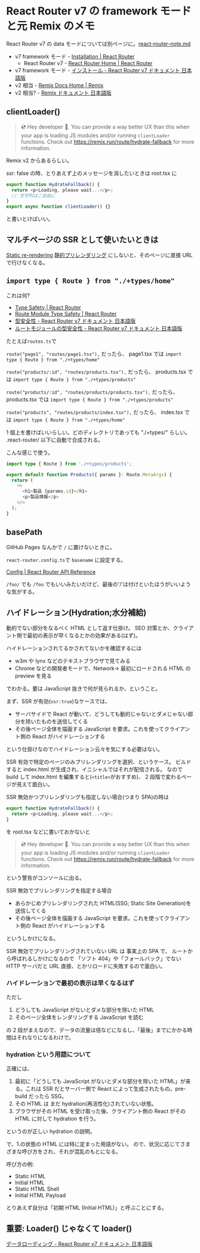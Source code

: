 # React Router v7 の framework モードと元 Remix のメモ

React Router v7 の data モードについては別ページに。[react-router-note.md](react-router-note.md)

- v7 framework モード - [Installation | React Router](https://reactrouter.com/start/framework/installation)
  - React Router v7 - [React Router Home | React Router](https://reactrouter.com/home)
- v7 framework モード - [インストール - React Router v7 ドキュメント 日本語版](https://react-router-docs-ja.techtalk.jp/start/framework/installation)
- v2 相当 - [Remix Docs Home | Remix](https://remix.run/docs/en/main)
- v2 相当? - [Remix ドキュメント 日本語版](https://remix-docs-ja.techtalk.jp/)

## clientLoader()

> 💿 Hey developer 👋. You can provide a way better UX than this when your app is loading JS modules and/or running `clientLoader` functions. Check out https://remix.run/route/hydrate-fallback for more information.

Remix v2 からあるらしい。

ssr: false の時、とりあえず上のメッセージを消したいときは
root.tsx に

```typescript
export function HydrateFallback() {
  return <p>Loading, please wait...</p>;
  // 文字列はご自由に
}
export async function clientLoader() {}
```

と書いとけばいい。

## マルチページの SSR として使いたいときは

[Static re-rendering](https://reactrouter.com/start/framework/rendering#static-pre-rendering)
[静的プリレンダリング](https://react-router-docs-ja.techtalk.jp/start/framework/rendering#%E9%9D%99%E7%9A%84%E3%83%97%E3%83%AA%E3%83%AC%E3%83%B3%E3%83%80%E3%83%AA%E3%83%B3%E3%82%B0)
にしないと、そのページに直接 URL で行けなくなる。

## `import type { Route } from "./+types/home"`

これは何?

- [Type Safety | React Router](https://reactrouter.com/explanation/type-safety)
- [Route Module Type Safety | React Router](https://reactrouter.com/how-to/route-module-type-safety)
- [型安全性 - React Router v7 ドキュメント 日本語版](https://react-router-docs-ja.techtalk.jp/explanation/type-safety)
- [ルートモジュールの型安全性 - React Router v7 ドキュメント 日本語版](https://react-router-docs-ja.techtalk.jp/how-to/route-module-type-safety)

たとえば`routes.ts`で

`route("page1", "routes/page1.tsx"),` だったら、
page1.tsx では
`import type { Route } from "./+types/home"`

`route("products/:id", "routes/products.tsx"),` だったら、
products.tsx では
`import type { Route } from "./+types/products"`

`route("products/:id", "routes/products/products.tsx"),` だったら、
products.tsx では
`import type { Route } from "./+types/products"`

`route("products", "routes/products/index.tsx"),` だったら、
index.tsx では
`import type { Route } from "./+types/home"`

1 個上を書けばいいらしい。どのディレクトリであっても "./+types/" らしい。
.react-router/ 以下に自動で合成される。

こんな感じで使う。

```typescript
import type { Route } from './+types/products';

export default function Products({ params }: Route.MetaArgs) {
  return (
    <>
      <h1>製品 {params.id}</h1>
      <p>製品情報</p>
    </>
  );
}
```

## basePath

GitHub Pages なんかで `/` に置けないときに。

`react-router.config.ts`で
`basename` に設定する。

[Config | React Router API Reference](https://api.reactrouter.com/v7/types/_react_router_dev.config.Config.html#__type.basename)

`/foo/` でも `/foo` でもいいみたいだけど、最後の'/'は付けといたほうがいいような気がする。

## ハイドレーション(Hydration;水分補給)

動的でない部分をなるべく HTML として返す仕掛け。
SEO 対策とか、クライアント側で最初の表示が早くなるとかの効果がある(はず)。

ハイドレーションされてるかされてないかを確認するには

- w3m や lynx などのテキストブラウザで見てみる
- Chrome などの開発者モードで、Network→ 最初にロードされる HTML の preview を見る

でわかる。要は JavaScript 抜きで何が見られるか、ということ。

まず、SSR が有効(`ssr:true`)なケースでは、

- サーバサイドで React が動いて、どうしても動的じゃないとダメじゃない部分を除いたものを送信してくる
- その後ページ全体を描画する JavaScript を要求。これを使ってクライアント側の React がハイドレーションする

という仕掛けなのでハイドレーション云々を気にする必要はない。

SSR 有効で特定のページのみプリレンダリングを選択、というケース。
ビルドすると index.html が生成され、イニシャルではそれが配信される。
なので build して index.html を編集すると(`<title>`がおすすめ)、
2 段階で変わるページが見えて面白い。

SSR 無効かつプリレンダリングも指定しない場合(つまり SPA)の時は

```typescript
export function HydrateFallback() {
  return <p>Loading, please wait...</p>;
}
```

を root.tsx などに書いておかないと

> 💿 Hey developer 👋. You can provide a way better UX than this when your app is loading JS modules and/or running `clientLoader` functions. Check out https://remix.run/route/hydrate-fallback for more information.

という警告がコンソールに出る。

SSR 無効でプリレンダリングを指定する場合

- あらかじめプリレンダリングされた HTML(SSG; Static Site Generation)を送信してくる
- その後ページ全体を描画する JavaScript を要求。これを使ってクライアント側の React がハイドレーションする

というしかけになる。

SSR 無効でプリレンダリングされていない URL は
事実上の SPA で、
ルートから呼ばれるしかけになるので
「ソフト 404」や「フォールバック」でない
HTTP サーバだと URL 直接、とかリロードに失敗するので面白い。

### ハイドレーションで最初の表示は早くなるはず

ただし

1. どうしても JavaScript がないとダメな部分を除いた HTML
2. そのページ全体をレンダリングする JavaScript を読む

の 2 段がまえなので、データの流量は倍などになるし、「最後」までにかかる時間はそれなりになるわけで。

### hydration という用語について

正確には、

1. 最初に「どうしても JavaScript がないとダメな部分を除いた HTML」が来る。これは SSR だとサーバー側で React によって生成されたもの。pre-build だったら SSG。
2. その HTML は まだ hydration(再活性化)されていない状態。
3. ブラウザがその HTML を受け取った後、クライアント側の React がその HTML に対して hydration を行う。

というのが正しい hydration の説明。

で、1.の状態の HTML には特に定まった用語がない。
ので、状況に応じてさまざまな呼び方をされ、それが混乱のもとになる。

呼び方の例:

- Static HTML
- Initial HTML
- Static HTML Shell
- Initial HTML Payload

とりあえず自分は「初期 HTML (Initial HTML)」と呼ぶことにする。

## 重要: Loader() じゃなくて loader()

[データローディング - React Router v7 ドキュメント 日本語版](https://react-router-docs-ja.techtalk.jp/start/framework/data-loading#%E3%82%B5%E3%83%BC%E3%83%90%E3%83%BC%E3%83%87%E3%83%BC%E3%82%BF%E3%83%AD%E3%83%BC%E3%83%87%E3%82%A3%E3%83%B3%E3%82%B0)
